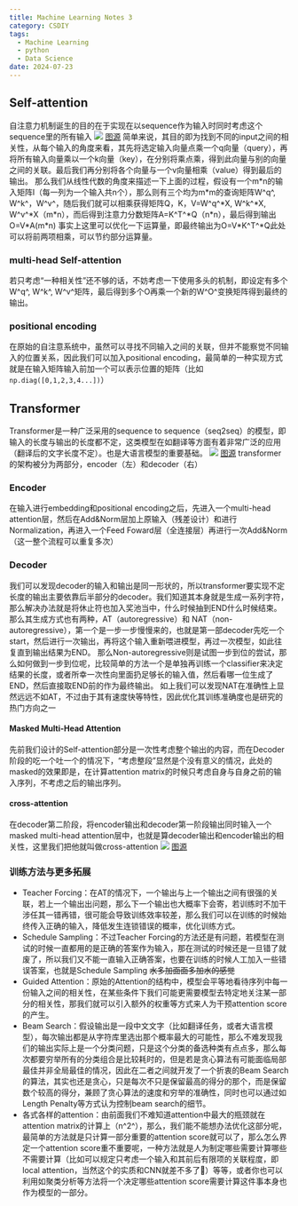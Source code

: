 ```yaml
---
title: Machine Learning Notes 3
category: CSDIY
tags:
  - Machine Learning
  - python
  - Data Science
date: 2024-07-23
---
```


## Self-attention

自注意力机制诞生的目的在于实现在以sequence作为输入时同时考虑这个sequence里的所有输入
![](https://ooo.0x0.ooo/2024/07/24/ORLrRa.png)
[图源](https://youtu.be/hYdO9CscNes?si=hvt0KbqT4Xe4C0ZF)
简单来说，其目的即为找到不同的input之间的相关性，从每个输入的角度来看，其先将选定输入向量点乘一个q向量（query），再将所有输入向量乘以一个k向量（key），在分别将乘点乘，得到此向量与别的向量之间的关联。最后我们再分别将各个向量与一个v向量相乘（value）得到最后的输出。
那么我们从线性代数的角度来描述一下上面的过程，假设有一个m\*n的输入矩阵I（每一列为一个输入共n个），那么则有三个均为m\*m的查询矩阵W^q^, W^k^，W^v^，随后我们就可以相乘获得矩阵Q，K，V=W^q^\*X, W^k^\*X, W^v^\*X（m\*n），而后得到注意力分数矩阵A=K^T^\*Q（n\*n），最后得到输出O=V\*A(m\*n)
事实上这里可以优化一下运算量，即最终输出为O=V\*K^T^\*Q此处可以将前两项相乘，可以节约部分运算量。

### multi-head Self-attention

若只考虑“一种相关性”还不够的话，不妨考虑一下使用多头的机制，即设定有多个W^q^, W^k^, W^v^矩阵，最后得到多个O再乘一个新的W^O^变换矩阵得到最终的输出。

### positional encoding

在原始的自注意系统中，虽然可以寻找不同输入之间的关联，但并不能察觉不同输入的位置关系，因此我们可以加入positional encoding，最简单的一种实现方式就是在输入矩阵输入前加一个可以表示位置的矩阵（比如 `np.diag([0,1,2,3,4...])`）

## Transformer

Transformer是一种广泛采用的sequence to sequence（seq2seq）的模型，即输入的长度与输出的长度都不定，这类模型在如翻译等方面有着非常广泛的应用（翻译后的文字长度不定）。也是大语言模型的重要基础。
![](https://ooo.0x0.ooo/2024/07/24/ORLA9S.png)
[图源](https://arxiv.org/pdf/1706.03762)
transformer的架构被分为两部分，encoder（左）和decoder（右）

### Encoder

在输入进行embedding和positional encoding之后，先进入一个multi-head attention层，然后在Add&Norm层加上原输入（残差设计）和进行Normalization，再进入一个Feed Foward层（全连接层）再进行一次Add&Norm（这一整个流程可以重复多次）

### Decoder

我们可以发现decoder的输入和输出是同一形状的，所以transformer要实现不定长度的输出主要依靠后半部分的decoder。我们知道其本身就是生成一系列字符，那么解决办法就是将休止符也加入奖池当中，什么时候抽到END什么时候结束。
那么其生成方式也有两种，AT（autoregressive）和 NAT（non-autoregressive），第一个是一步一步慢慢来的，也就是第一部decoder先吃一个start，然后进行一次输出，再将这个输入重新喂进模型，再过一次模型，如此往复直到输出结果为END。
那么Non-autoregressive则是试图一步到位的尝试，那么如何做到一步到位呢，比较简单的方法一个是单独再训练一个classifier来决定结果的长度，或者所幸一次性向里面扔足够长的输入值，然后看哪一位生成了END，然后直接取END前的作为最终输出。
如上我们可以发现NAT在准确性上显然远远不如AT，不过由于其有速度快等特性，因此优化其训练准确度也是研究的热门方向之一

#### Masked Multi-Head Attention

先前我们设计的Self-attention部分是一次性考虑整个输出的内容，而在Decoder阶段的吃一个吐一个的情况下，“考虑整段”显然是个没有意义的情况，此处的masked的效果即是，在计算attention matrix的时候只考虑自身与自身之前的输入序列，不考虑之后的输出序列。

#### cross-attention

在decoder第二阶段，将encoder输出和decoder第一阶段输出同时输入一个masked multi-head attention层中，也就是算decoder输出和encoder输出的相关性，这里我们把他就叫做cross-attention
![](https://ooo.0x0.ooo/2024/07/25/ORSogD.png)
[图源](https://speech.ee.ntu.edu.tw/~hylee/ml/ml2021-course-data/seq2seq_v9.pdf)

### 训练方法与更多拓展

- Teacher Forcing：在AT的情况下，一个输出与上一个输出之间有很强的关联，若上一个输出出问题，那么下一个输出也大概率下会寄，若训练时不加干涉任其一错再错，很可能会导致训练效率较差，那么我们可以在训练的时候始终传入正确的输入，降低发生连锁错误的概率，优化训练方式。
- Schedule Sampling：不过Teacher Forcing的方法还是有问题，若模型在测试的时候一直都用的是正确的答案作为输入，那在测试的时候还是一旦错了就废了，所以我们又不能一直输入正确答案，也要在训练的时候人工加入一些错误答案，也就是Schedule Sampling ~~水多加面面多加水的感觉~~
- Guided Attention：原始的Attention的结构中，模型会平等地看待序列中每一份输入之间的相关性，在某些条件下我们可能更需要模型去特定地关注某一部分的相关性，那我们就可以引入额外的权重等方式来人为干预attention score的产生。
- Beam Search：假设输出是一段中文文字（比如翻译任务，或者大语言模型），每次输出都是从字符库里选出那个概率最大的可能性，那么不难发现我们的输出实际上是一个分类问题，只是这个分类的备选种类有点点多，那么每次都要穷举所有的分类组合是比较耗时的，但是若是贪心算法有可能面临局部最佳并非全局最佳的情况，因此在二者之间就开发了一个折衷的Beam Search的算法，其实也还是贪心，只是每次不只是保留最高的得分的那个，而是保留数个较高的得分，兼顾了贪心算法的速度和穷举的准确性，同时也可以通过如Length Penalty等方式认为控制beam search的细节。
- 各式各样的attention：由前面我们不难知道attention中最大的瓶颈就在attention matrix的计算上（n^2^），那么，我们能不能想办法优化这部分呢，最简单的方法就是只计算一部分重要的attention score就可以了，那么怎么界定一个attention score重不重要呢，一种方法就是人为制定哪些需要计算哪些不需要计算（比如可以规定只考虑一个输入和其前后有限项的关联程度，即local attention，当然这个的实质和CNN就差不多了🤣）等等，或者你也可以利用如聚类分析等方法将一个决定哪些attention score需要计算这件事本身也作为模型的一部分。
